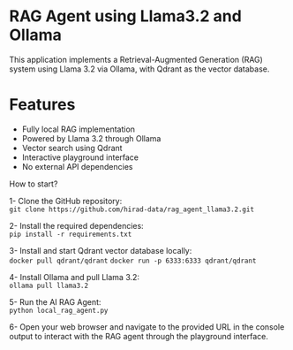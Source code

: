 # RAG Agent using Llama3.2 and Ollama
This application implements a Retrieval-Augmented Generation (RAG) system using Llama 3.2 via Ollama, with Qdrant as the vector database.
# Features

- Fully local RAG implementation
- Powered by Llama 3.2 through Ollama
- Vector search using Qdrant
- Interactive playground interface
- No external API dependencies

How to start?

1- Clone the GitHub repository:  
```git clone https://github.com/hirad-data/rag_agent_llama3.2.git```


2- Install the required dependencies:  
```pip install -r requirements.txt```

3- Install and start Qdrant vector database locally:  
```docker pull qdrant/qdrant``` 
```docker run -p 6333:6333 qdrant/qdrant```

4- Install Ollama and pull Llama 3.2:  
```ollama pull llama3.2```

5- Run the AI RAG Agent:  
```python local_rag_agent.py```

6- Open your web browser and navigate to the provided URL in the console output to interact with the RAG agent through the playground interface.
